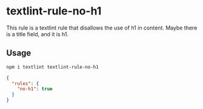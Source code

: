 # textlint-rule-no-h1

This rule is a textlint rule that disallows the use of h1 in content.
Maybe there is a title field, and it is h1.

## Usage

```sh
npm i textlint textlint-rule-no-h1
```

```json
{
  "rules": {
    "no-h1": true
  }
}
```
